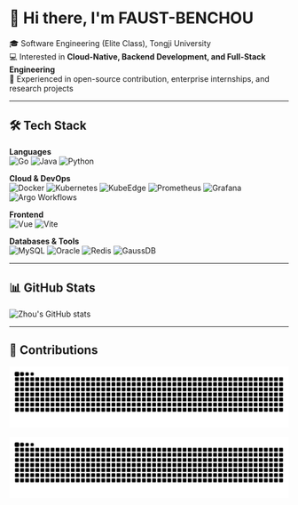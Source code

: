 # 👋 Hi there, I'm FAUST-BENCHOU

🎓 Software Engineering (Elite Class), Tongji University  
💻 Interested in **Cloud-Native, Backend Development, and Full-Stack Engineering**  
🚀 Experienced in open-source contribution, enterprise internships, and research projects  

---

## 🛠️ Tech Stack  

**Languages**  
![Go](https://img.shields.io/badge/Go-00ADD8?style=flat&logo=go&logoColor=white)
![Java](https://img.shields.io/badge/Java-007396?style=flat&logo=java&logoColor=white)
![Python](https://img.shields.io/badge/Python-3776AB?style=flat&logo=python&logoColor=white)

**Cloud & DevOps**  
![Docker](https://img.shields.io/badge/Docker-2496ED?style=flat&logo=docker&logoColor=white)
![Kubernetes](https://img.shields.io/badge/Kubernetes-326CE5?style=flat&logo=kubernetes&logoColor=white)
![KubeEdge](https://img.shields.io/badge/KubeEdge-009688?style=flat&logo=cloud&logoColor=white)
![Prometheus](https://img.shields.io/badge/Prometheus-E6522C?style=flat&logo=prometheus&logoColor=white)
![Grafana](https://img.shields.io/badge/Grafana-F46800?style=flat&logo=grafana&logoColor=white)
![Argo Workflows](https://img.shields.io/badge/Argo_Workflows-FF6F61?style=flat&logo=argo&logoColor=white)

**Frontend**  
![Vue](https://img.shields.io/badge/Vue-4FC08D?style=flat&logo=vue.js&logoColor=white)
![Vite](https://img.shields.io/badge/Vite-646CFF?style=flat&logo=vite&logoColor=white)

**Databases & Tools**  
![MySQL](https://img.shields.io/badge/MySQL-4479A1?style=flat&logo=mysql&logoColor=white)
![Oracle](https://img.shields.io/badge/Oracle-F80000?style=flat&logo=oracle&logoColor=white)
![Redis](https://img.shields.io/badge/Redis-DC382D?style=flat&logo=redis&logoColor=white)
![GaussDB](https://img.shields.io/badge/GaussDB-0033A0?style=flat&logo=huawei&logoColor=white)

---

## 📊 GitHub Stats  

![Zhou's GitHub stats](https://github-readme-stats.vercel.app/api?username=FAUST-BENCHOU&show_icons=true&theme=tokyonight)  

---
## 🐍 Contributions

<!-- 明亮主题 -->
![GitHub Snake Light](https://raw.githubusercontent.com/FAUST-BENCHOU/FAUST-BENCHOU/output/github-contribution-grid-snake.svg#gh-light-mode-only)

<!-- 暗色主题 -->
![GitHub Snake Dark](https://raw.githubusercontent.com/FAUST-BENCHOU/FAUST-BENCHOU/output/github-contribution-grid-snake-dark.svg#gh-dark-mode-only)
